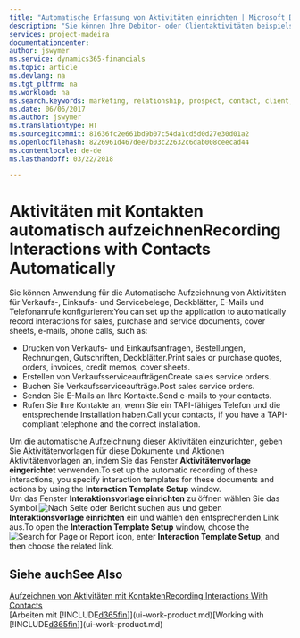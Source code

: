 ```yaml
---
title: "Automatische Erfassung von Aktivitäten einrichten | Microsoft Docs"
description: "Sie können Ihre Debitor- oder Clientaktivitäten beispielsweise Verkaufs-, Einkaufs- und Servicebelege oder Telefongespräche automatisch speichern."
services: project-madeira
documentationcenter: 
author: jswymer
ms.service: dynamics365-financials
ms.topic: article
ms.devlang: na
ms.tgt_pltfrm: na
ms.workload: na
ms.search.keywords: marketing, relationship, prospect, contact, client, customer
ms.date: 06/06/2017
ms.author: jswymer
ms.translationtype: HT
ms.sourcegitcommit: 81636fc2e661bd9b07c54da1cd5d0d27e30d01a2
ms.openlocfilehash: 8226961d467dee7b03c22632c6dab008ceecad44
ms.contentlocale: de-de
ms.lasthandoff: 03/22/2018

---
```

# <a name="recording-interactions-with-contacts-automatically"></a><span data-ttu-id="15321-103">Aktivitäten mit Kontakten automatisch aufzeichnen</span><span class="sxs-lookup"><span data-stu-id="15321-103">Recording Interactions with Contacts Automatically</span></span>
<span data-ttu-id="15321-104">Sie können Anwendung für die Automatische Aufzeichnung von Aktivitäten für Verkaufs-, Einkaufs- und Servicebelege, Deckblätter, E-Mails und Telefonanrufe konfigurieren:</span><span class="sxs-lookup"><span data-stu-id="15321-104">You can set up the application to automatically record interactions for sales, purchase and service documents, cover sheets, e-mails, phone calls, such as:</span></span>

* <span data-ttu-id="15321-105">Drucken von Verkaufs- und Einkaufsanfragen, Bestellungen, Rechnungen, Gutschriften, Deckblätter.</span><span class="sxs-lookup"><span data-stu-id="15321-105">Print sales or purchase quotes, orders, invoices, credit memos, cover sheets.</span></span>
* <span data-ttu-id="15321-106">Erstellen von Verkaufsserviceaufträgen</span><span class="sxs-lookup"><span data-stu-id="15321-106">Create sales service orders.</span></span>
* <span data-ttu-id="15321-107">Buchen Sie Verkaufsserviceaufträge.</span><span class="sxs-lookup"><span data-stu-id="15321-107">Post sales service orders.</span></span>
* <span data-ttu-id="15321-108">Senden Sie E-Mails an Ihre Kontakte.</span><span class="sxs-lookup"><span data-stu-id="15321-108">Send e-mails to your contacts.</span></span>
* <span data-ttu-id="15321-109">Rufen Sie Ihre Kontakte an, wenn Sie ein TAPI-fähiges Telefon und die entsprechende Installation haben.</span><span class="sxs-lookup"><span data-stu-id="15321-109">Call your contacts, if you have a TAPI-compliant telephone and the correct installation.</span></span>

<span data-ttu-id="15321-110">Um die automatische Aufzeichnung dieser Aktivitäten einzurichten, geben Sie Aktivitätenvorlagen für diese Dokumente und Aktionen Aktivitätenvorlagen an, indem Sie das Fenster **Aktivitätenvorlage eingerichtet** verwenden.</span><span class="sxs-lookup"><span data-stu-id="15321-110">To set up the automatic recording of these interactions, you specify interaction templates for these documents and actions by using the **Interaction Template Setup** window.</span></span>  
<span data-ttu-id="15321-111">Um das Fenster **Interaktionsvorlage einrichten** zu öffnen wählen Sie das Symbol ![Nach Seite oder Bericht suchen](media/ui-search/search_small.png "Nach Seite oder Bericht suchen") aus und geben **Interaktionsvorlage einrichten** ein und wählen den entsprechenden Link aus.</span><span class="sxs-lookup"><span data-stu-id="15321-111">To open the **Interaction Template Setup** window, choose the ![Search for Page or Report](media/ui-search/search_small.png "Search for Page or Report icon") icon, enter **Interaction Template Setup**, and then choose the related link.</span></span>

## <a name="see-also"></a><span data-ttu-id="15321-112">Siehe auch</span><span class="sxs-lookup"><span data-stu-id="15321-112">See Also</span></span>
[<span data-ttu-id="15321-113">Aufzeichnen von Aktivitäten mit Kontakten</span><span class="sxs-lookup"><span data-stu-id="15321-113">Recording Interactions With Contacts</span></span>](marketing-interactions.md)  
<span data-ttu-id="15321-114">[Arbeiten mit [!INCLUDE[d365fin](includes/d365fin_md.md)]](ui-work-product.md)</span><span class="sxs-lookup"><span data-stu-id="15321-114">[Working with [!INCLUDE[d365fin](includes/d365fin_md.md)]](ui-work-product.md)</span></span>  

